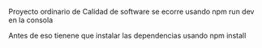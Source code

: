 Proyecto ordinario de Calidad de software
se ecorre usando npm run dev en la consola

Antes de eso tienene que instalar las dependencias usando npm install